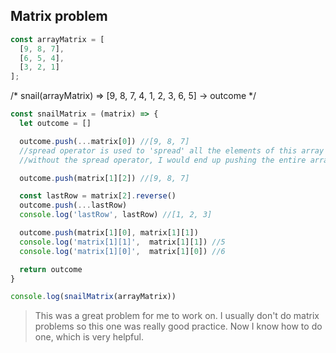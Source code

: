 ## Matrix problem 

```js
const arrayMatrix = [
  [9, 8, 7],
  [6, 5, 4],
  [3, 2, 1]
];
```

/* snail(arrayMatrix) 
=> [9, 8, 7, 4, 1, 2, 3, 6, 5] -> outcome */ 

```js
const snailMatrix = (matrix) => {
  let outcome = []

  outcome.push(...matrix[0]) //[9, 8, 7]
  //spread operator is used to 'spread' all the elements of this array into individual elements
  //without the spread operator, I would end up pushing the entire array as a single element, will result in a nested array

  outcome.push(matrix[1][2]) //[9, 8, 7]

  const lastRow = matrix[2].reverse()
  outcome.push(...lastRow)
  console.log('lastRow', lastRow) //[1, 2, 3]

  outcome.push(matrix[1][0], matrix[1][1])
  console.log('matrix[1][1]',  matrix[1][1]) //5
  console.log('matrix[1][0]',  matrix[1][0]) //6

  return outcome
}

console.log(snailMatrix(arrayMatrix))
```
> This was a great problem for me to work on. I usually don't do matrix problems so this one was really good practice. Now I know how to do one, which is very helpful. 